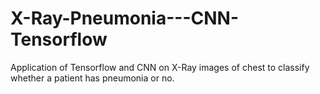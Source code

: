 # X-Ray-Pneumonia---CNN-Tensorflow

Application of Tensorflow and CNN on X-Ray images of chest to classify whether a patient has pneumonia or no.
